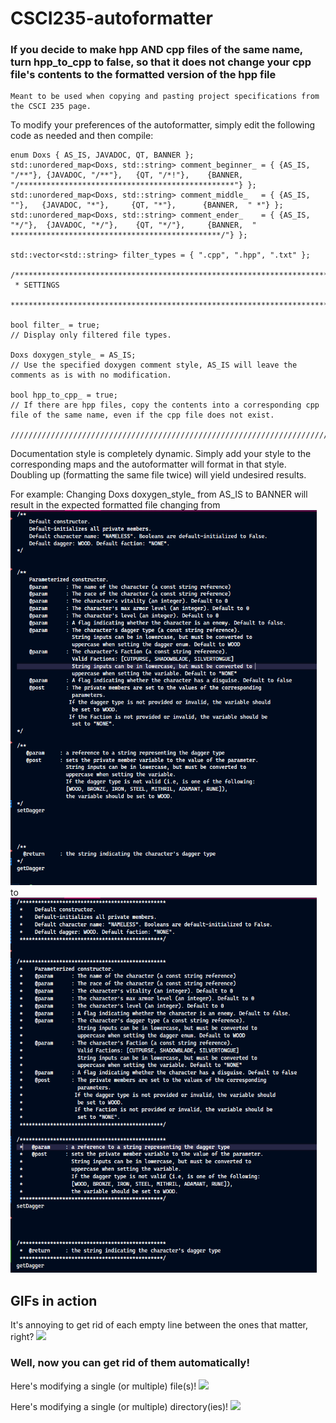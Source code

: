 # CSCI235-autoformatter

### If you decide to make hpp AND cpp files of the same name, turn hpp_to_cpp to false, so that it does not change your cpp file's contents to the formatted version of the hpp file
	Meant to be used when copying and pasting project specifications from the CSCI 235 page.

To modify your preferences of the autoformatter, simply edit the following code as needed and then compile:

```
enum Doxs { AS_IS, JAVADOC, QT, BANNER };
std::unordered_map<Doxs, std::string> comment_beginner_ = { {AS_IS, "/**"}, {JAVADOC, "/**"},   {QT, "/*!"},    {BANNER,  "/************************************************"} };
std::unordered_map<Doxs, std::string> comment_middle_   = { {AS_IS, ""},   {JAVADOC, "*"},     {QT, "*"},      {BANNER,  " *"} };
std::unordered_map<Doxs, std::string> comment_ender_    = { {AS_IS, "*/"},  {JAVADOC, "*/"},    {QT, "*/"},     {BANNER,  " ***********************************************/"} };

std::vector<std::string> filter_types = { ".cpp", ".hpp", ".txt" };

/***************************************************************************************************************************************
 * SETTINGS
 **************************************************************************************************************************************/

bool filter_ = true;
// Display only filtered file types.

Doxs doxygen_style_ = AS_IS;
// Use the specified doxygen comment style, AS_IS will leave the comments as is with no modification.

bool hpp_to_cpp_ = true;
// If there are hpp files, copy the contents into a corresponding cpp file of the same name, even if the cpp file does not exist.

////////////////////////////////////////////////////////////////////////////////////////////////////////////////////////////////////////
```

Documentation style is completely dynamic. Simply add your style to the corresponding maps and the autoformatter will format in that style. Doubling up (formatting the same file twice) will yield undesired results. 

For example: Changing Doxs doxygen_style_ from AS_IS to BANNER will result in the expected formatted file changing from
<img src="https://github.com/iELVEE/CSCI235-autoformatter/blob/main/README-GIFs/ASIS.png" width="490" height="600"> to <img src="https://github.com/iELVEE/CSCI235-autoformatter/blob/main/README-GIFs/BANNER.png" width="490" height="600">

## GIFs in action

It's annoying to get rid of each empty line between the ones that matter, right?
![](https://github.com/iELVEE/CSCI235-autoformatter/blob/main/README-GIFs/annoying.gif)


### Well, now you can get rid of them automatically!

Here's modifying a single (or multiple) file(s)!
![](https://github.com/iELVEE/CSCI235-autoformatter/blob/main/README-GIFs/file-overwrite.gif)


Here's modifying a single (or multiple) directory(ies)!
![](https://github.com/iELVEE/CSCI235-autoformatter/blob/main/README-GIFs/directory-overwrite.gif)


